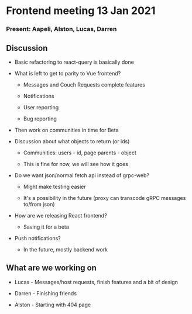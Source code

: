 # Frontend meeting 13 Jan 2021

### Present: Aapeli, Alston, Lucas, Darren

## Discussion

- Basic refactoring to react-query is basically done

- What is left to get to parity to Vue frontend?

  - Messages and Couch Requests complete features

  - Notifications

  - User reporting

  - Bug reporting

- Then work on communities in time for Beta

- Discussion about what objects to return (or ids)

  - Communities: users - id, page parents - object

  - This is fine for now, we will see how it goes

- Do we want json/normal fetch api instead of grpc-web?

  - Might make testing easier

  - It's a possibility in the future (proxy can transcode gRPC messages to/from json)

- How are we releasing React frontend?

  - Saving it for a beta

- Push notifications?

  - In the future, mostly backend work

## What are we working on

- Lucas - Messages/host requests, finish features and a bit of design

- Darren - Finishing friends

- Alston - Starting with 404 page
